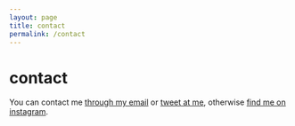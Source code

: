 ```yaml
---
layout: page
title: contact
permalink: /contact
---
```


# contact

You can contact me [through my email](mailto:folajimidere@gmail.com) or [tweet at me](https://twitter.com/intent/tweet?text=%40sbd_jd), otherwise [find me on instagram](https://instagram.com/5bd_jd).
